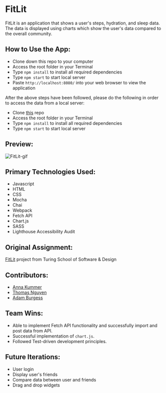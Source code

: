 # FitLit
FitLit is an application that shows a user's steps, hydration, and sleep data. The data is displayed using charts which show the user's data compared to the overall community.

## How to Use the App:

- Clone down this repo to your computer
- Access the root folder in your Terminal
- Type `npm install` to install all required dependencies
- Type `npm start` to start local server  
- Paste `http://localhost:8080/` into your web browser to view the application

After the above steps have been followed, please do the following in order to access the data from a local server:

- Clone [this](https://frontend.turing.edu/projects/Fitlit-part-two.html) repo 
- Access the root folder in your Terminal
- Type `npm install` to install all required dependencies
- Type `npm start` to start local server  

## Preview:

![FitLit-gif](src/images/gif.gif)

## Primary Technologies Used:

- Javascript
- HTML
- CSS
- Mocha
- Chai
- Webpack
- Fetch API
- Chart.js
- SASS
- Lighthouse Accessibility Audit

## Original Assignment:

[FitLit](https://frontend.turing.edu/projects/Fitlit-part-one.html) project from Turing School of Software & Design

## Contributors:

- [Anna Kummer](https://github.com/annamkummer)
- [Thomas Nguyen](https://github.com/tommi267)
- [Adam Burgess](https://github.com/aburg15)

## Team Wins:
- Able to implement Fetch API functionality and successfully import and post data from API.
- Successful implementation of `chart.js`.
- Followed Test-driven development principles.

## Future Iterations:
- User login
- Display user's friends
- Compare data between user and friends
- Drag and drop widgets
